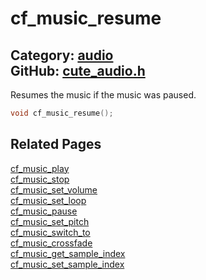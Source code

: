 [](../header.md ':include')

# cf_music_resume

Category: [audio](/api_reference?id=audio)  
GitHub: [cute_audio.h](https://github.com/RandyGaul/cute_framework/blob/master/include/cute_audio.h)  
---

Resumes the music if the music was paused.

```cpp
void cf_music_resume();
```

## Related Pages

[cf_music_play](/audio/cf_music_play.md)  
[cf_music_stop](/audio/cf_music_stop.md)  
[cf_music_set_volume](/audio/cf_music_set_volume.md)  
[cf_music_set_loop](/audio/cf_music_set_loop.md)  
[cf_music_pause](/audio/cf_music_pause.md)  
[cf_music_set_pitch](/audio/cf_music_set_pitch.md)  
[cf_music_switch_to](/audio/cf_music_switch_to.md)  
[cf_music_crossfade](/audio/cf_music_crossfade.md)  
[cf_music_get_sample_index](/audio/cf_music_get_sample_index.md)  
[cf_music_set_sample_index](/audio/cf_music_set_sample_index.md)  
